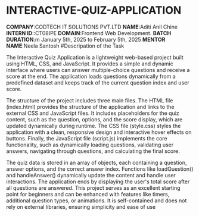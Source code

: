 # INTERACTIVE-QUIZ-APPLICATION
**COMPANY**:CODTECH IT SOLUTIONS PVT.LTD
**NAME**:Aditi Anil Chine
**INTERN ID**::CT08IPE
**DOMAIN**:Frontend Web Development. 
**BATCH DURATION**:m January 5th, 2025 to February 5th, 2025
**MENTOR NAME**:Neela Santosh
#Descripation of the Task

The Interactive Quiz Application is a lightweight web-based project built using HTML, CSS, and JavaScript. It provides a simple and dynamic interface where users can answer multiple-choice questions and receive a score at the end. The application loads questions dynamically from a predefined dataset and keeps track of the current question index and user score.

The structure of the project includes three main files. The HTML file (index.html) provides the structure of the application and links to the external CSS and JavaScript files. It includes placeholders for the quiz content, such as the question, options, and the score display, which are updated dynamically during runtime. The CSS file (style.css) styles the application with a clean, responsive design and interactive hover effects on buttons. Finally, the JavaScript file (script.js) implements the core functionality, such as dynamically loading questions, validating user answers, navigating through questions, and calculating the final score.

The quiz data is stored in an array of objects, each containing a question, answer options, and the correct answer index. Functions like loadQuestion() and handleAnswer() dynamically update the content and handle user interactions. The application ends by displaying the user's total score after all questions are answered. This project serves as an excellent starting point for beginners and can be enhanced with features like timers, additional question types, or animations. It is self-contained and does not rely on external libraries, ensuring simplicity and ease of use



